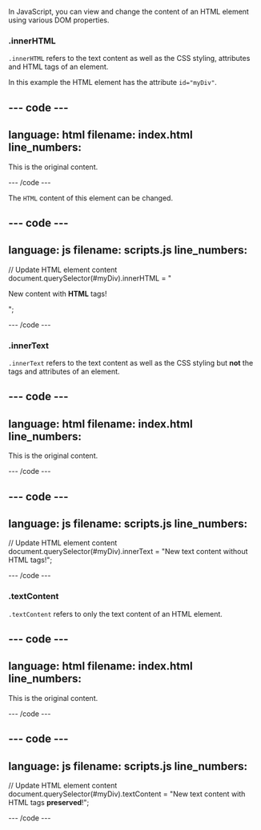 In JavaScript, you can view and change the content of an HTML element using various DOM properties.

### .innerHTML

`.innerHTML` refers to the text content as well as the CSS styling, attributes and HTML tags of an element.

In this example the HTML element has the attribute `id="myDiv"`.

--- code ---
---
language: html
filename: index.html
line_numbers: 
---

<div id="myDiv">
<p>This is the original content.</p>
</div>

--- /code ---

The `HTML` content of this element can be changed.

--- code ---
---
language: js
filename: scripts.js
line_numbers: 
---
     
// Update HTML element content 
document.querySelector(#myDiv).innerHTML = "<p>New content with <strong>HTML</strong> tags!</p>";
    
--- /code ---

### .innerText 

`.innerText` refers to the text content as well as the CSS styling but **not** the tags and attributes of an element.

--- code ---
---
language: html
filename: index.html
line_numbers: 
---

<div id="myDiv">
  <p>This is the original content.</p>
</div>

--- /code ---

--- code ---
---
language: js
filename: scripts.js
line_numbers: 
---
     
// Update HTML element content
document.querySelector(#myDiv).innerText = "New text content without HTML tags!";
    
--- /code ---

### .textContent

`.textContent` refers to only the text content of an HTML element.

--- code ---
---
language: html
filename: index.html
line_numbers: 
---

<div id="myDiv">
  <p>This is the original content.</p>
</div>

--- /code ---

--- code ---
---
language: js
filename: scripts.js
line_numbers: 
---
     
// Update HTML element content
document.querySelector(#myDiv).textContent = "New text content with HTML tags <strong>preserved</strong>!";
    
--- /code ---
